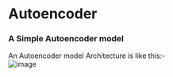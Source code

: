 # Autoencoder

### A Simple Autoencoder model  
An Autoencoder model Architecture is like this:-  
![image](https://github.com/user-attachments/assets/eb92a5ae-9e21-4fbf-a4a0-ad04acfe2786)
